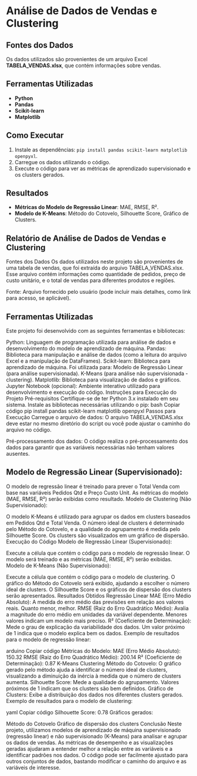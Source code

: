 # Análise de Dados de Vendas e Clustering

## Fontes dos Dados
Os dados utilizados são provenientes de um arquivo Excel **TABELA_VENDAS.xlsx**, que contém informações sobre vendas.

## Ferramentas Utilizadas
- **Python**
- **Pandas**
- **Scikit-learn**
- **Matplotlib**

## Como Executar
1. Instale as dependências: `pip install pandas scikit-learn matplotlib openpyxl`.
2. Carregue os dados utilizando o código.
3. Execute o código para ver as métricas de aprendizado supervisionado e os clusters gerados.

## Resultados
- **Métricas do Modelo de Regressão Linear**: MAE, RMSE, R².
- **Modelo de K-Means**: Método do Cotovelo, Silhouette Score, Gráfico de Clusters.

## Relatório de Análise de Dados de Vendas e Clustering
Fontes dos Dados
Os dados utilizados neste projeto são provenientes de uma tabela de vendas, que foi extraída do arquivo TABELA_VENDAS.xlsx. Esse arquivo contém informações como quantidade de pedidos, preço de custo unitário, e o total de vendas para diferentes produtos e regiões.

Fonte: Arquivo fornecido pelo usuário (pode incluir mais detalhes, como link para acesso, se aplicável).

## Ferramentas Utilizadas
Este projeto foi desenvolvido com as seguintes ferramentas e bibliotecas:

Python: Linguagem de programação utilizada para análise de dados e desenvolvimento do modelo de aprendizado de máquina.
Pandas: Biblioteca para manipulação e análise de dados (como a leitura do arquivo Excel e a manipulação de DataFrames).
Scikit-learn: Biblioteca para aprendizado de máquina. Foi utilizada para:
Modelo de Regressão Linear (para análise supervisionada).
K-Means (para análise não supervisionada - clustering).
Matplotlib: Biblioteca para visualização de dados e gráficos.
Jupyter Notebook (opcional): Ambiente interativo utilizado para desenvolvimento e execução do código.
Instruções para Execução do Projeto
Pré-requisitos
Certifique-se de ter Python 3.x instalado em seu sistema.
Instale as bibliotecas necessárias utilizando o pip:
bash
Copiar código
pip install pandas scikit-learn matplotlib openpyxl
Passos para Execução
Carregue o arquivo de dados: O arquivo TABELA_VENDAS.xlsx deve estar no mesmo diretório do script ou você pode ajustar o caminho do arquivo no código.

Pré-processamento dos dados: O código realiza o pré-processamento dos dados para garantir que as variáveis necessárias não tenham valores ausentes.

## Modelo de Regressão Linear (Supervisionado):

O modelo de regressão linear é treinado para prever o Total Venda com base nas variáveis Pedidos Qtd e Preço Custo Unit.
As métricas do modelo (MAE, RMSE, R²) serão exibidas como resultado.
Modelo de Clustering (Não Supervisionado):

O modelo K-Means é utilizado para agrupar os dados em clusters baseados em Pedidos Qtd e Total Venda.
O número ideal de clusters é determinado pelo Método do Cotovelo, e a qualidade do agrupamento é medida pelo Silhouette Score.
Os clusters são visualizados em um gráfico de dispersão.
Execução do Código
Modelo de Regressão Linear (Supervisionado):

Execute a célula que contém o código para o modelo de regressão linear.
O modelo será treinado e as métricas (MAE, RMSE, R²) serão exibidas.
Modelo de K-Means (Não Supervisionado):

Execute a célula que contém o código para o modelo de clustering.
O gráfico do Método do Cotovelo será exibido, ajudando a escolher o número ideal de clusters.
O Silhouette Score e os gráficos de dispersão dos clusters serão apresentados.
Resultados Obtidos
Regressão Linear
MAE (Erro Médio Absoluto): A medida do erro médio das previsões em relação aos valores reais. Quanto menor, melhor.
RMSE (Raiz do Erro Quadrático Médio): Avalia a magnitude do erro médio em unidades da variável dependente. Menores valores indicam um modelo mais preciso.
R² (Coeficiente de Determinação): Mede o grau de explicação da variabilidade dos dados. Um valor próximo de 1 indica que o modelo explica bem os dados.
Exemplo de resultados para o modelo de regressão linear:

arduino
Copiar código
Métricas do Modelo:
MAE (Erro Médio Absoluto): 150.32
RMSE (Raiz do Erro Quadrático Médio): 200.14
R² (Coeficiente de Determinação): 0.87
K-Means Clustering
Método do Cotovelo: O gráfico gerado pelo método ajuda a identificar o número ideal de clusters, visualizando a diminuição da inércia à medida que o número de clusters aumenta.
Silhouette Score: Mede a qualidade do agrupamento. Valores próximos de 1 indicam que os clusters são bem definidos.
Gráfico de Clusters: Exibe a distribuição dos dados nos diferentes clusters gerados.
Exemplo de resultados para o modelo de clustering:

yaml
Copiar código
Silhouette Score: 0.78
Gráficos gerados:

Método do Cotovelo
Gráfico de dispersão dos clusters
Conclusão
Neste projeto, utilizamos modelos de aprendizado de máquina supervisionado (regressão linear) e não supervisionado (K-Means) para analisar e agrupar os dados de vendas. As métricas de desempenho e as visualizações geradas ajudaram a entender melhor a relação entre as variáveis e a identificar padrões nos dados. O código pode ser facilmente ajustado para outros conjuntos de dados, bastando modificar o caminho do arquivo e as variáveis de interesse.


